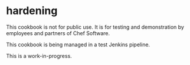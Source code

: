 # hardening

This cookbook is not for public use.  It is for testing and demonstration by employees and partners of Chef Software.

This cookbook is being managed in a test Jenkins pipeline.

This is a work-in-progress.

